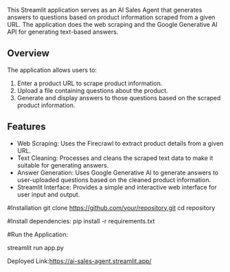 This Streamlit application serves as an AI Sales Agent that generates answers to questions based on product information scraped from a given URL. The application does the web scraping and the Google Generative AI API for generating text-based answers.

## Overview

The application allows users to:
1. Enter a product URL to scrape product information.
2. Upload a file containing questions about the product.
3. Generate and display answers to those questions based on the scraped product information.

## Features

- Web Scraping: Uses the Firecrawl to extract product details from a given URL.
- Text Cleaning: Processes and cleans the scraped text data to make it suitable for generating answers.
- Answer Generation: Uses Google Generative AI to generate answers to user-uploaded questions based on the cleaned product information.
- Streamlit Interface: Provides a simple and interactive web interface for user input and output.

#Installation
git clone https://github.com/your/repository.git
cd repository

#Install dependencies:
pip install -r requirements.txt

#Run the Application:

streamlit run app.py


Deployed Link:https://ai-sales-agent.streamlit.app/
